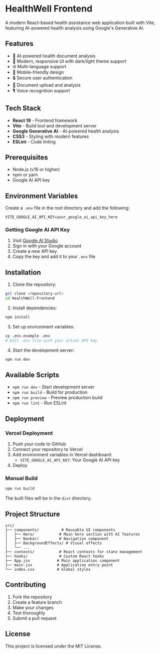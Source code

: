 # HealthWell Frontend

A modern React-based health assistance web application built with Vite, featuring AI-powered health analysis using Google's Generative AI.

## Features

- 🤖 AI-powered health document analysis
- 🎨 Modern, responsive UI with dark/light theme support
- 🌐 Multi-language support
- 📱 Mobile-friendly design
- 🔒 Secure user authentication
- 📄 Document upload and analysis
- 🎙️ Voice recognition support

## Tech Stack

- **React 19** - Frontend framework
- **Vite** - Build tool and development server
- **Google Generative AI** - AI-powered health analysis
- **CSS3** - Styling with modern features
- **ESLint** - Code linting

## Prerequisites

- Node.js (v16 or higher)
- npm or yarn
- Google AI API key

## Environment Variables

Create a `.env` file in the root directory and add the following:

```env
VITE_GOOGLE_AI_API_KEY=your_google_ai_api_key_here
```

### Getting Google AI API Key

1. Visit [Google AI Studio](https://makersuite.google.com/app/apikey)
2. Sign in with your Google account
3. Create a new API key
4. Copy the key and add it to your `.env` file

## Installation

1. Clone the repository:
```bash
git clone <repository-url>
cd HealthWell-Frontend
```

2. Install dependencies:
```bash
npm install
```

3. Set up environment variables:
```bash
cp .env.example .env
# Edit .env file with your actual API key
```

4. Start the development server:
```bash
npm run dev
```

## Available Scripts

- `npm run dev` - Start development server
- `npm run build` - Build for production
- `npm run preview` - Preview production build
- `npm run lint` - Run ESLint

## Deployment

### Vercel Deployment

1. Push your code to GitHub
2. Connect your repository to Vercel
3. Add environment variables in Vercel dashboard:
   - `VITE_GOOGLE_AI_API_KEY`: Your Google AI API key
4. Deploy

### Manual Build

```bash
npm run build
```

The built files will be in the `dist` directory.

## Project Structure

```
src/
├── components/          # Reusable UI components
│   ├── Hero/           # Main hero section with AI features
│   ├── Navbar/         # Navigation component
│   ├── BackgroundEffects/ # Visual effects
│   └── ...
├── contexts/           # React contexts for state management
├── hooks/              # Custom React hooks
├── App.jsx            # Main application component
├── main.jsx           # Application entry point
└── index.css          # Global styles
```

## Contributing

1. Fork the repository
2. Create a feature branch
3. Make your changes
4. Test thoroughly
5. Submit a pull request

## License

This project is licensed under the MIT License.
